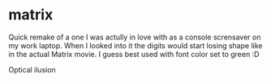 # matrix

Quick remake of a one I was actully in love with as a console scrensaver on my work laptop. When I looked into it the digits would start losing shape like in the actual Matrix movie. I guess best used with font color set to green :D

Optical ilusion

